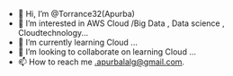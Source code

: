 - 👋 Hi, I’m @Torrance32(Apurba)
- 👀 I’m interested in AWS Cloud /Big Data , Data science , Cloudtechnology...
- 🌱 I’m currently learning Cloud ...
- 💞️ I’m looking to collaborate on learning  Cloud ...
- 📫 How to reach me .apurbalalg@gmail.com.

<!---
Torrance32/Torrance32 is a ✨ special ✨ repository because its `README.md` (this file) appears on your GitHub profile.
You can click the Preview link to take a look at your changes.
--->
